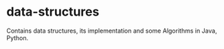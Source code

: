 # data-structures
Contains data structures, its implementation and some Algorithms in Java, Python.
